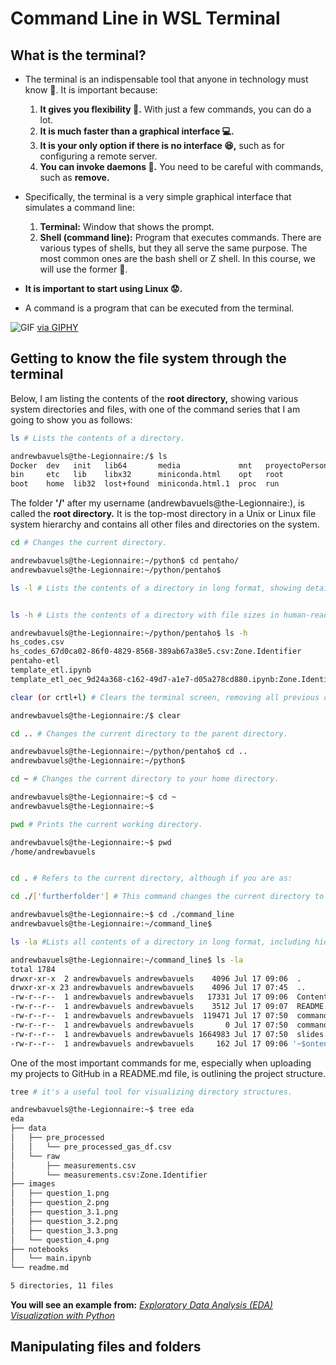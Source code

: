 # Command Line in WSL Terminal

## What is the terminal?

- The terminal is an indispensable tool that anyone in technology must know 👀. It is important because:
  1. **It gives you flexibility 📏.** With just a few commands, you can do a lot.
  2. **It is much faster than a graphical interface 💻.**
  3. **It is your only option if there is no interface 😆,** such as for configuring a remote server.
  4. **You can invoke daemons 👿.** You need to be careful with commands, such as **remove.**

- Specifically, the terminal is a very simple graphical interface that simulates a command line:
  1. **Terminal:** Window that shows the prompt.
  2. **Shell (command line):** Program that executes commands. There are various types of shells, but they all serve the same purpose. The most common ones are the bash shell or Z shell. In this course, we will use the former 🍎.

- **It is important to start using Linux 😟.**

- A command is a program that can be executed from the terminal.

![GIF](https://media.giphy.com/media/fsoCk5kgOcYMM/giphy.gif)
[via GIPHY](https://giphy.com/gifs/ghost-shell-outghost-fsoCk5kgOcYMM)


## Getting to know the file system through the terminal

Below, I am listing the contents of the **root directory,** showing various system directories and files, with one of the command series that I am going to show you as follows:

```sh
ls # Lists the contents of a directory.

andrewbavuels@the-Legionnaire:/$ ls
Docker  dev   init   lib64       media             mnt   proyectoPersonal  sbin  tmp  wslcdeaCh  wsloOFoIg
bin     etc   lib    libx32      miniconda.html    opt   root              srv   usr  wsleaooND
boot    home  lib32  lost+found  miniconda.html.1  proc  run               sys   var  wsllHHkkc
```
The folder **'/'** after my username (andrewbavuels@the-Legionnaire:), is called the **root directory.** It is the top-most directory in a Unix or Linux file system hierarchy and contains all other files and directories on the system.
```sh
cd # Changes the current directory.

andrewbavuels@the-Legionnaire:~/python$ cd pentaho/
andrewbavuels@the-Legionnaire:~/python/pentaho$
```
```sh
ls -l # Lists the contents of a directory in long format, showing detailed information about each file and directory, such as permissions, owner, size, and modification date.
```
```sh

ls -h # Lists the contents of a directory with file sizes in human-readable format, such as KB, MB, or GB.

andrewbavuels@the-Legionnaire:~/python/pentaho$ ls -h
hs_codes.csv
hs_codes_67d0ca02-86f0-4829-8568-389ab67a38e5.csv:Zone.Identifier
pentaho-etl
template_etl.ipynb
template_etl_oec_9d24a368-c162-49d7-a1e7-d05a278cd880.ipynb:Zone.Identifier
```
```sh
clear (or crtl+l) # Clears the terminal screen, removing all previous commands and outputs from view.

andrewbavuels@the-Legionnaire:/$ clear
```
```sh
cd .. # Changes the current directory to the parent directory.

andrewbavuels@the-Legionnaire:~/python/pentaho$ cd ..
andrewbavuels@the-Legionnaire:~/python$
```
```sh
cd ~ # Changes the current directory to your home directory.

andrewbavuels@the-Legionnaire:~$ cd ~
andrewbavuels@the-Legionnaire:~$
```
```sh
pwd # Prints the current working directory.

andrewbavuels@the-Legionnaire:~$ pwd
/home/andrewbavuels
```
```sh

cd . # Refers to the current directory, although if you are as:

cd ./['furtherfolder'] # This command changes the current directory to a subdirectory within the relative path

andrewbavuels@the-Legionnaire:~$ cd ./command_line
andrewbavuels@the-Legionnaire:~/command_line$
```
```sh 
ls -la #Lists all contents of a directory in long format, including hidden files (files starting with a dot .).

andrewbavuels@the-Legionnaire:~/command_line$ ls -la
total 1784
drwxr-xr-x  2 andrewbavuels andrewbavuels    4096 Jul 17 09:06  .
drwxr-xr-x 23 andrewbavuels andrewbavuels    4096 Jul 17 07:45  ..
-rw-r--r--  1 andrewbavuels andrewbavuels   17331 Jul 17 09:06  Content.docx
-rw-r--r--  1 andrewbavuels andrewbavuels    3512 Jul 17 09:07  README.md
-rw-r--r--  1 andrewbavuels andrewbavuels  119471 Jul 17 07:50  command-line-cheat-sheet.pdf
-rw-r--r--  1 andrewbavuels andrewbavuels       0 Jul 17 07:50  command-line-cheat-sheet.pdf:Zone.Identifier
-rw-r--r--  1 andrewbavuels andrewbavuels 1664983 Jul 17 07:50  slides.pdf
-rw-r--r--  1 andrewbavuels andrewbavuels     162 Jul 17 09:06 '~$ontent.docx'
```
One of the most important commands for me, especially when uploading my projects to GitHub in a README.md file, is outlining the project structure.

```sh 
tree # it's a useful tool for visualizing directory structures.

andrewbavuels@the-Legionnaire:~$ tree eda
eda
├── data
│   ├── pre_processed
│   │   └── pre_processed_gas_df.csv
│   └── raw
│       ├── measurements.csv
│       └── measurements.csv:Zone.Identifier
├── images
│   ├── question_1.png
│   ├── question_2.png
│   ├── question_3.1.png
│   ├── question_3.2.png
│   ├── question_3.3.png
│   └── question_4.png
├── notebooks
│   └── main.ipynb
└── readme.md

5 directories, 11 files
```
**You will see an example from:** [_Exploratory Data Analysis (EDA) Visualization with Python_](https://github.com/AndrewBavuels/Car-Fuel-Consumption-Part-I-Analysis-before-Predictions)

## Manipulating files and folders
